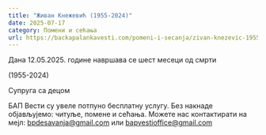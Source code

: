 ```yaml
---
title: "Живан Кнежевић (1955-2024)"
date: 2025-07-17
category: Помени и сећања
url: https://backapalankavesti.com/pomeni-i-secanja/zivan-knezevic-1955-2024/
---
```


Дана 12.05.2025. године навршава се шест месеци од смрти

(1955-2024)

Супруга са децом

БАП Вести су увеле потпуно бесплатну услугу. Без накнаде објављујемо: читуље, помене и сећања. Можете нас контактирати на мејл: bpdesavanja@gmail.com или bapvestioffice@gmail.com
